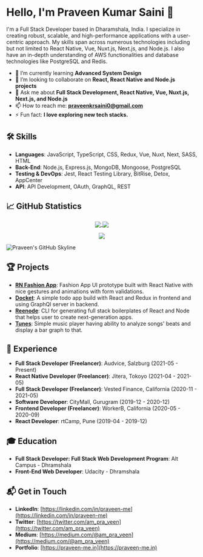 # Hello, I'm Praveen Kumar Saini 👋

I'm a Full Stack Developer based in Dharamshala, India. I specialize in creating robust, scalable, and high-performance applications with a user-centric approach. My skills span across numerous technologies including but not limited to React Native, Vue, Nuxt.js, Next.js, and Node.js. I also have an in-depth understanding of AWS functionalities and database technologies like PostgreSQL and Redis.

- 🌱 I’m currently learning **Advanced System Design**
- 👯 I’m looking to collaborate on **React, React Native and Node.js projects**
- 💬 Ask me about **Full Stack Development, React Native, Vue, Nuxt.js, Next.js, and Node.js**
- 📫 How to reach me: **praveenkrsaini0@gmail.com**
- ⚡ Fun fact: **I love exploring new tech stacks.**

## 🛠 Skills

- **Languages**: JavaScript, TypeScript, CSS, Redux, Vue, Nuxt, Next, SASS, HTML
- **Back-End**: Node.js, Express.js, MongoDB, Mongoose, PostgreSQL
- **Testing & DevOps**: Jest, React Testing Library, BitRise, Detox, AppCenter
- **API**: API Development, OAuth, GraphQL, REST

## 📈 GitHub Statistics

<p align="center">
  <a href="https://github.com/praveen-me">
    <img align="center" src="https://github-readme-stats.vercel.app/api?username=praveen-me&show_icons=true&theme=tokyonight" />
  </a>
  <a href="https://github.com/praveen-me">
    <img align="center" src="https://github-readme-stats.vercel.app/api/top-langs/?username=praveen-me&layout=compact&theme=tokyonight" />
  </a>
</p>

<p align="center">
  <img src="https://github-readme-streak-stats.herokuapp.com/?user=praveen-me&theme=tokyonight" />
</p>

![Praveen's GitHub Skyline](https://skyline.github.com/praveen-me/2022)

## 🏆 Projects

- **[RN Fashion App](https://github.com/praveen-me/rn_fashion_app)**: Fashion App UI prototype built with React Native with nice gestures and animations with form validations.
- **[Docket](https://github.com/praveen-me/docket)**: A simple todo app build with React and Redux in frontend and using GraphQl server in backend.
- **[Reenode](https://www.npmjs.com/package/reenode)**: CLI for generating full stack boilerplates of React and Node that helps user to create next-generation apps.
- **[Tunes](https://github.com/praveen-me/tunes)**: Simple music player having ability to analyze songs' beats and display a bar graph to that.

## 📄 Experience

- **Full Stack Developer (Freelancer)**: Audvice, Salzburg (2021-05 - Present)
- **React Native Developer (Freelancer)**: Jitera, Tokoyo (2021-04 - 2021-05)
- **Full Stack Developer (Freelancer)**: Vested Finance, California (2020-11 - 2021-05)
- **Software Developer**: CityMall, Gurugram (2019-12 - 2020-12)
- **Frontend Developer (Freelancer)**: WorkerB, California (2020-05 - 2020-09)
- **React Developer**: rtCamp, Pune (2019-04 - 2019-12)

## 🎓 Education

- **Full Stack Developer: Full Stack Web Development Program**: Alt Campus - Dhramshala
- **Front-End Web Developer**: Udacity - Dhramshala

## 📬 Get in Touch

- **LinkedIn**: [https://linkedin.com/in/praveen-me](https://linkedin.com/in/praveen-me)
- **Twitter**: [https://twitter.com/am_pra_veen](https://twitter.com/am_pra_veen)
- **Medium**: [https://medium.com/@am_pra_veen](https://medium.com/@am_pra_veen)
- **Portfolio**: [https://praveen-me.in](https://praveen-me.in)
